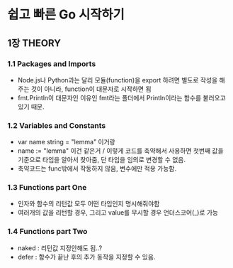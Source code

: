 # 쉽고 빠른 Go 시작하기

## 1장 THEORY

### 1.1 Packages and Imports

- Node.js나 Python과는 달리 모듈(function)을 export 하려면 별도로 작성을 해주는 것이 아니라, function이 대문자로 시작하면 됨
- fmt.Println이 대문자인 이유인 fmt라는 폴더에서 Println이라는 함수를 불러오고 있기 때문.

### 1.2 Variables and Constants

- var name string = "lemma" 이거랑
- name := "lemma" 이건 같은거 / 이렇게 코드를 축약해서 사용하면 첫번째 값을 기준으로 타입을 알아서 찾아줌, 단 타입을 임의로 변경할 수 없음.
- 축약코드는 func밖에서 작동하지 않음, 변수에만 적용 가능함.

### 1.3 Functions part One

- 인자와 함수의 리턴값 모두 어떤 타입인지 명시해줘야함
- 여러개의 값을 리턴할 경우, 그리고 value를 무시할 경우 언더스코어(\_)로 가능

### 1.4 Functions part Two

- naked : 리턴값 지정안해도 됨..?
- defer : 함수가 끝난 후의 추가 동작을 지정할 수 있음.
